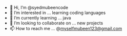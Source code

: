- 👋 Hi, I’m @syedmubeencode
- 👀 I’m interested in ... learning coding languages
- 🌱 I’m currently learning ... java
- 💞️ I’m looking to collaborate on ... new projects
- 📫 How to reach me ... @myselfmubeen123@gmail.com

<!---
syedmubeencode/syedmubeencode is a ✨ special ✨ repository because its `README.md` (this file) appears on your GitHub profile.
You can click the Preview link to take a look at your changes.
--->
